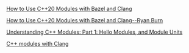 [How to Use C++20 Modules with Bazel and Clang](https://buildingblock.ai/cpp20-modules-bazel)

[How to Use C++20 Modules with Bazel and Clang--Ryan Burn](https://isocpp.org/blog/2022/02/how-to-use-cpp20-modules-with-bazel-and-clang-ryan-burn)

[Understanding C++ Modules: Part 1: Hello Modules, and Module Units](https://vector-of-bool.github.io/2019/03/10/modules-1.html)

[C++ modules with Clang](https://blog.ecosta.dev/en/tech/cpp-modules-with-clang)